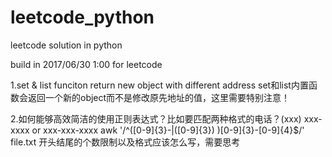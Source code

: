 # leetcode_python
leetcode solution in python

build in 2017/06/30 1:00 for leetcode

1.set & list funciton return new object with different address
set和list内置函数会返回一个新的object而不是修改原先地址的值，这里需要特别注意！

2.如何能够高效简洁的使用正则表达式？比如要匹配两种格式的电话？(xxx) xxx-xxxx or xxx-xxx-xxxx
awk '/^([0-9]{3}-|\([0-9]{3}\) )[0-9]{3}-[0-9]{4}$/' file.txt 开头结尾的个数限制以及格式应该怎么写，需要思考